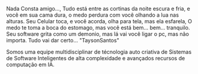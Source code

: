 Nada Consta amigo..., Tudo está entre as cortinas da noite escura e fria, e você em sua cama dura, o medo perdura com você olhando a lua nas alturas. 
Seu Celular toca, e você acorda, olha para tela, mas ela esfarela, O medo te toma a boca do estomago, mas você está bem... bem... tranquilo.
Seu software grita como um demonio, mas lá vai você ligar o pc, mas não importa. Tudo vai dar certo... "TaysonSantos"


Somos uma equipe multidisciplinar de técnologia auto criativa de Sistemas de Software Inteligentes de alta complexidade e avançados recursos de computação
em IA.
